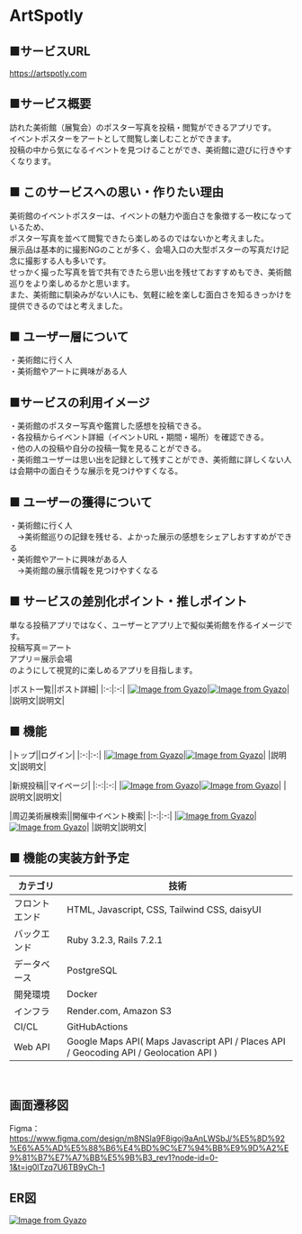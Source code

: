 # ArtSpotly

## ■サービスURL
https://artspotly.com

## ■サービス概要
訪れた美術館（展覧会）のポスター写真を投稿・閲覧ができるアプリです。<br>
イベントポスターをアートとして閲覧し楽しむことができます。<br>
投稿の中から気になるイベントを見つけることができ、美術館に遊びに行きやすくなります。<br>

## ■ このサービスへの思い・作りたい理由
美術館のイベントポスターは、イベントの魅力や面白さを象徴する一枚になっているため、<br>
ポスター写真を並べて閲覧できたら楽しめるのではないかと考えました。<br>
展示品は基本的に撮影NGのことが多く、会場入口の大型ポスターの写真だけ記念に撮影する人も多いです。<br>
せっかく撮った写真を皆で共有できたら思い出を残せておすすめもでき、美術館巡りをより楽しめるかと思います。<br>
また、美術館に馴染みがない人にも、気軽に絵を楽しむ面白さを知るきっかけを提供できるのではと考えました。<br>

## ■ ユーザー層について
・美術館に行く人<br>
・美術館やアートに興味がある人<br>

## ■サービスの利用イメージ
・美術館のポスター写真や鑑賞した感想を投稿できる。<br>
・各投稿からイベント詳細（イベントURL・期間・場所）を確認できる。<br>
・他の人の投稿や自分の投稿一覧を見ることができる。<br>
・美術館ユーザーは思い出を記録として残すことができ、美術館に詳しくない人は会期中の面白そうな展示を見つけやすくなる。<br>

## ■ ユーザーの獲得について
・美術館に行く人<br>
　→美術館巡りの記録を残せる、よかった展示の感想をシェアしおすすめができる<br>
・美術館やアートに興味がある人<br>
　→美術館の展示情報を見つけやすくなる<br>

## ■ サービスの差別化ポイント・推しポイント
単なる投稿アプリではなく、ユーザーとアプリ上で擬似美術館を作るイメージです。<br>
投稿写真＝アート<br>
アプリ＝展示会場<br>
のようにして視覚的に楽しめるアプリを目指します。<br>

|ポスト一覧||ポスト詳細|
|:-:|:-:|
|[![Image from Gyazo](https://i.gyazo.com/a7756c211f575b18c564676f896b9344.gif)](https://gyazo.com/a7756c211f575b18c564676f896b9344)|[![Image from Gyazo](https://i.gyazo.com/5eadab7e3a21f96a162042a055fb5132.jpg)](https://gyazo.com/5eadab7e3a21f96a162042a055fb5132)|
|説明文|説明文|


## ■ 機能
|トップ||ログイン|
|:-:|:-:|
|[![Image from Gyazo](https://i.gyazo.com/8bd3401cdf5a25c8b98295de44e1cf87.gif)](https://gyazo.com/8bd3401cdf5a25c8b98295de44e1cf87)|[![Image from Gyazo](https://i.gyazo.com/badc2eea32e5dab69b62df31cfe906af.png)](https://gyazo.com/badc2eea32e5dab69b62df31cfe906af)|
|説明文|説明文|

|新規投稿||マイページ|
|:-:|:-:|
|[![Image from Gyazo](https://i.gyazo.com/dba27067c8e7fd2367e73ab748c2075e.gif)](https://gyazo.com/dba27067c8e7fd2367e73ab748c2075e)|[![Image from Gyazo](https://i.gyazo.com/dea1dc5a642abc7fd255fa2d67349fff.gif)](https://gyazo.com/dea1dc5a642abc7fd255fa2d67349fff)|
|説明文|説明文|

|周辺美術展検索||開催中イベント検索|
|:-:|:-:|
|[![Image from Gyazo](https://i.gyazo.com/ef27dfd275146740be856ce977b25223.gif)](https://gyazo.com/ef27dfd275146740be856ce977b25223)|[![Image from Gyazo](https://i.gyazo.com/f61e91949a62550ca504cffe9a7ad405.gif)](https://gyazo.com/f61e91949a62550ca504cffe9a7ad405)|
|説明文|説明文|

## ■ 機能の実装方針予定
| カテゴリ | 技術 |
----|----
| フロントエンド | HTML, Javascript, CSS, Tailwind CSS, daisyUI |
| バックエンド | Ruby 3.2.3, Rails 7.2.1 |
| データベース | PostgreSQL |
| 開発環境 | Docker |
| インフラ | Render.com, Amazon S3 |
| CI/CL | GitHubActions |
| Web API | Google Maps API( Maps Javascript API / Places API / Geocoding API / Geolocation API )
<br>

## 画面遷移図
Figma：https://www.figma.com/design/m8NSla9F8igoj9aAnLWSbJ/%E5%8D%92%E6%A5%AD%E5%88%B6%E4%BD%9C%E7%94%BB%E9%9D%A2%E9%81%B7%E7%A7%BB%E5%9B%B3_rev1?node-id=0-1&t=ig0lTzq7U6TB9yCh-1
<br>

## ER図
[![Image from Gyazo](https://i.gyazo.com/3a4fa2c193c9c7b0b3c6784f14c93787.png)](https://gyazo.com/3a4fa2c193c9c7b0b3c6784f14c93787)
<br>